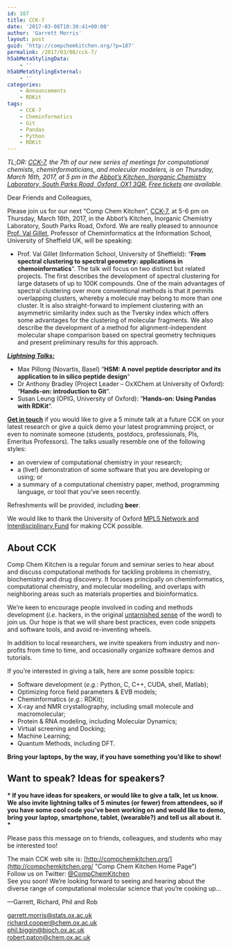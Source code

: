 ```yaml
---
id: 187
title: CCK-7
date: '2017-03-08T10:30:41+00:00'
author: 'Garrett Morris'
layout: post
guid: 'http://compchemkitchen.org/?p=187'
permalink: /2017/03/08/cck-7/
h5abMetaStylingData:
    - ''
h5abMetaStylingExternal:
    - ''
categories:
    - Announcements
    - RDKit
tags:
    - CCK-7
    - Cheminformatics
    - Git
    - Pandas
    - Python
    - RDKit
---
```


*TL;DR: [CCK-7](https://www.eventbrite.com/e/comp-chem-kitchen-cck-7-tickets-32648754303), the 7th of our new series of meetings for computational chemists, cheminformaticians, and molecular modelers, is on Thursday, March 16th, 2017, at 5 pm in the [Abbot’s Kitchen, Inorganic Chemistry Laboratory, South Parks Road, Oxford, OX1 3QR.](https://www.admin.ox.ac.uk/access/dandt/mpls/chemistry/inorganicchemistry/) [Free tickets](https://www.eventbrite.com/e/comp-chem-kitchen-cck-7-tickets-32648754303) are available.*

Dear Friends and Colleagues,

Please join us for our next “Comp Chem Kitchen”, [CCK-7](https://www.eventbrite.com/e/comp-chem-kitchen-cck-7-tickets-32648754303), at 5-6 pm on Thursday, March 16th, 2017, in the Abbot’s Kitchen, Inorganic Chemistry Laboratory, South Parks Road, Oxford. We are really pleased to announce [Prof. Val Gillet](https://www.sheffield.ac.uk/is/staff/gillet), Professor of Cheminformatics at the Information School, University of Sheffield UK, will be speaking:

- Prof. Val Gillet (Information School, University of Sheffield): “**From spectral clustering to spectral geometry: applications in chemoinformatics**“. The talk will focus on two distinct but related projects. The first describes the development of spectral clustering for large datasets of up to 100K compounds. One of the main advantages of spectral clustering over more conventional methods is that it permits overlapping clusters, whereby a molecule may belong to more than one cluster. It is also straight-forward to implement clustering with an asymmetric similarity index such as the Tversky index which offers some advantages for the clustering of molecular fragments. We also describe the development of a method for alignment-independent molecular shape comparison based on spectral geometry techniques and present preliminary results for this approach.

<span style="text-decoration: underline;">***Lightning Talks:***</span>

- Max Pillong (Novartis, Basel) “**HSM: A novel peptide descriptor and its application to in silico peptide design**“
- Dr Anthony Bradley (Project Leader – OxXChem at University of Oxford): “**Hands-on: introduction to Git**“.
- Susan Leung (OPIG, University of Oxford): “**Hands-on: Using Pandas with RDKit**“.

**[Get in touch](mailto:garrett.morris@stats.ox.ac.uk)** if you would like to give a 5 minute talk at a future CCK on your latest research or give a quick demo your latest programming project, or even to nominate someone (students, postdocs, professionals, PIs, Emeritus Professors). The talks usually resemble one of the following styles:

- an overview of computational chemistry in your research;
- a (live!) demonstration of some software that you are developing or using; or
- a summary of a computational chemistry paper, method, programming language, or tool that you’ve seen recently.

Refreshments will be provided, including **beer**.

We would like to thank the University of Oxford [MPLS Network and Interdisciplinary Fund](https://www.mpls.ox.ac.uk/news/nif) for making CCK possible.

## About CCK

Comp Chem Kitchen is a regular forum and seminar series to hear about and discuss computational methods for tackling problems in chemistry, biochemistry and drug discovery. It focuses principally on cheminformatics, computational chemistry, and molecular modelling, and overlaps with neighboring areas such as materials properties and bioinformatics.

We’re keen to encourage people involved in coding and methods development (*i.e.* hackers, in the original [untarnished sense](http://radar.oreilly.com/2010/06/hackers-at-25.html) of the word) to join us. Our hope is that we will share best practices, even code snippets and software tools, and avoid re-inventing wheels.

In addition to local researchers, we invite speakers from industry and non-profits from time to time, and occasionally organize software demos and tutorials.

If you’re interested in giving a talk, here are some possible topics:

- Software development (*e.g.*: Python, C, C++, CUDA, shell, Matlab);
- Optimizing force field parameters &amp; EVB models;
- Cheminformatics (*e.g.*: RDKit);
- X-ray and NMR crystallography, including small molecule and macromolecular;
- Protein &amp; RNA modeling, including Molecular Dynamics;
- Virtual screening and Docking;
- Machine Learning;
- Quantum Methods, including DFT.

**Bring your laptops, by the way, if you have something you’d like to show!**

##  

## **Want to speak? Ideas for speakers?**

**\* If you have ideas for speakers, or would like to give a talk, let us know. We also invite lightning talks of 5 minutes (or fewer) from attendees, so if you have some cool code you’ve been working on and would like to demo, bring your laptop, smartphone, tablet, (wearable?) and tell us all about it. \***

Please pass this message on to friends, colleagues, and students who may be interested too!

The main CCK web site is: [http://compchemkitchen.org/](http://compchemkitchen.org/ "Comp Chem Kitchen Home Page")  
Follow us on Twitter: [@CompChemKitchen](https://mobile.twitter.com/CompChemKitchen "@CompChemKitchen")  
See you soon! We’re looking forward to seeing and hearing about the diverse range of computational molecular science that you’re cooking up…

—Garrett, Richard, Phil and Rob

[garrett.morris@stats.ox.ac.uk](m)  
<richard.cooper@chem.ox.ac.uk>  
<phil.biggin@bioch.ox.ac.uk>  
<robert.paton@chem.ox.ac.uk>